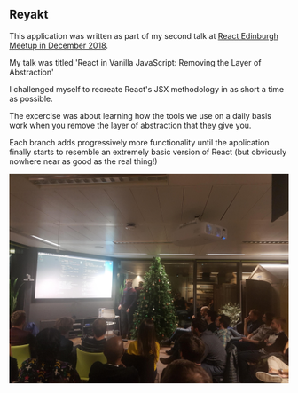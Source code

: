 ## Reyakt

This application was written as part of my second talk at [React Edinburgh Meetup in December 2018](https://twitter.com/ReactEdinburgh/status/937703615979978752).

My talk was titled 'React in Vanilla JavaScript: Removing the Layer of Abstraction'

I challenged myself to recreate React's JSX methodology in as short a time as possible.

The excercise was about learning how the tools we use on a daily basis work when you remove the layer of abstraction that they give you.

Each branch adds progressively more functionality until the application finally starts to resemble an extremely basic version of React (but obviously nowhere near as good as the real thing!)


<img alt="Sean giving react talk" src="react-talk.jpeg">
